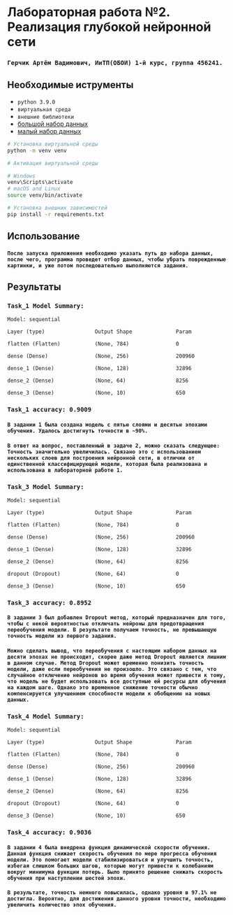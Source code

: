 # Лабораторная работа №2. Реализация глубокой нейронной сети

### `Герчик Артём Вадимович, ИиТП(ОБОИ) 1-й курс, группа 456241.`

## Необходимые иструменты

- `python 3.9.0`
- `виртуальная среда`
- `внешние библиотеки`
- [большой набор данных](https://commondatastorage.googleapis.com/books1000/notMNIST_large.tar.gz)
- [малый набор данных](https://commondatastorage.googleapis.com/books1000/notMNIST_small.tar.gz)

```bash
# Установка виртуальной среды
python -m venv venv

# Активация виртуальной среды

# Windows
venv\Scripts\activate
# macOS and Linux
source venv/bin/activate

# Установка внешних зависимостей
pip install -r requirements.txt
```

## Использование

#### `После запуска приложения необходимо указать путь до набора данных, после чего, программа проведет отбор данных, чтобы убрать поврежденные картинки, и уже потом последовательно выполняются задания.`

## Результаты

### `Task_1 Model Summary:`

`Model: sequential`

```
Layer (type)                Output Shape              Param

flatten (Flatten)           (None, 784)               0

dense (Dense)               (None, 256)               200960    

dense_1 (Dense)             (None, 128)               32896     

dense_2 (Dense)             (None, 64)                8256      

dense_3 (Dense)             (None, 10)                650
```

### `Task_1 accuracy: 0.9009`

#### `В задании 1 была создана модель с пятью слоями и десятью эпохами обучения. Удалось достигнуть точности в ~90%.`

#### `В ответ на вопрос, поставленный в задаче 2, можно сказать следующее: Точность значительно увеличилась. Связано это с использованием нескольких слоев для построения нейронной сети, в отличии от единственной классифицирующей модели, которая была реализована и использована в лабораторной работе 1.`

### `Task_3 Model Summary:`

`Model: sequential`

```
Layer (type)                Output Shape              Param

flatten (Flatten)           (None, 784)               0

dense (Dense)               (None, 256)               200960    

dense_1 (Dense)             (None, 128)               32896     

dense_2 (Dense)             (None, 64)                8256      

dropout (Dropout)           (None, 64)                0

dense_3 (Dense)             (None, 10)                650
```

### `Task_3 accuracy: 0.8952`

#### `В задании 3 был добавлен Dropout метод, который предназначен для того, чтобы с некой вероятностью отключать нейроны для предотвращения переобучения модели. В результате получаем точность, не превышающую точность модели из первого задания.`
#### `Можно сделать вывод, что переобучения с настоящим набором данных на десяти эпохах не происходит, скорее даже метод Dropout является лишним в данном случае. Метод Dropout может временно понизить точность модели, даже если переобучения не произошло. Это связано с тем, что случайное отключение нейронов во время обучения может привести к тому, что модель не будет использовать все доступные ей ресурсы для обучения на каждом шаге. Однако это временное снижение точности обычно компенсируется улучшением способности модели к обобщению на новых данных.`

### `Task_4 Model Summary:`

`Model: sequential`

```
Layer (type)                Output Shape              Param

flatten (Flatten)           (None, 784)               0

dense (Dense)               (None, 256)               200960    

dense_1 (Dense)             (None, 128)               32896     

dense_2 (Dense)             (None, 64)                8256      

dropout (Dropout)           (None, 64)                0

dense_3 (Dense)             (None, 10)                650 
```

### `Task_4 accuracy: 0.9036`

#### `В задании 4 была внедрена функция динамической скорости обучения. Данная функция снижает скорость обучения по мере прогресса обучения модели. Это помогает модели стабилизироваться и улучшить точность, избегая слишком больших шагов, которые могут привести к колебаниям вокруг минимума функции потерь. Было принято решение снижать скорость обучения при наступлении шестой эпохи.`

#### `В результате, точность немного повысилась, однако уровня в 97.1% не достигла. Вероятно, для достижения данного уровня точности, необходимо увеличить количество эпох обучения.`